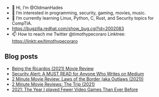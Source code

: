 - 👋 Hi, I’m @OldmanHades
- 👀 I’m interested in programming, security, gaming, movies, music.
- 🌱 I’m currently learning Linux, Python, C, Rust, and Security topics for CompTIA.
- https://bugzilla.redhat.com/show_bug.cgi?id=2002083
- 📫 How to reach me Twitter @timothypecoraro
Linktree: https://linktr.ee/timothypecoraro

## Blog posts
<!-- BLOG-POST-LIST:START -->
- [Being the Ricardos &lpar;2021&rpar; Movie Review](https://medium.com/@timothypecoraro/being-the-ricardos-2021-movie-review-843c9e288a4a?source=rss-5097f5c9b801------2)
- [Security Alert: A MUST READ for Anyone Who Writes on Medium](https://medium.com/@timothypecoraro/security-alert-a-must-read-for-anyone-who-writes-on-medium-18eb3d5f825b?source=rss-5097f5c9b801------2)
- [2 Minute Movie Review: Laws of the Border &lpar;aka Outlaws &lpar;2021&rpar;&rpar;](https://medium.com/@timothypecoraro/2-minute-movie-review-laws-of-the-border-aka-outlaws-2021-cb92a387d23f?source=rss-5097f5c9b801------2)
- [2 Minute Movie Reviews: The Trip &lpar;2021&rpar;](https://medium.com/@timothypecoraro/2-minute-movie-reviews-the-trip-2021-e09f63872fce?source=rss-5097f5c9b801------2)
- [2021: The Year I played Fewer Video Games Than Ever Before](https://medium.com/@timothypecoraro/2021-the-year-i-played-fewer-video-games-than-ever-before-ce92becdd57a?source=rss-5097f5c9b801------2)
<!-- BLOG-POST-LIST:END -->
